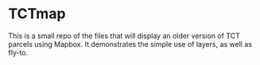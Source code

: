 # TCTmap
This is a small repo of the files that will display an older version of TCT parcels using Mapbox.
It demonstrates the simple use of layers, as well as fly-to.
